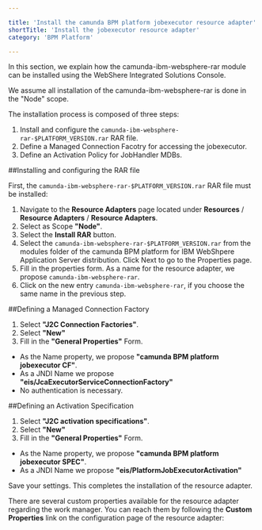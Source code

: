 ```yaml
---

title: 'Install the camunda BPM platform jobexecutor resource adapter'
shortTitle: 'Install the jobexecutor resource adapter'
category: 'BPM Platform'

---
```


In this section, we explain how the camunda-ibm-websphere-rar module can be installed using the WebShere Integrated Solutions Console.

<div class="alert alert-info">
We assume all installation of the camunda-ibm-websphere-rar is done in the "Node" scope.
</div>

The installation process is composed of three steps:

1. Install and configure the <code>camunda-ibm-websphere-rar-$PLATFORM_VERSION.rar</code> RAR file.
2. Define a Managed Connection Facotry for accessing the jobexecutor.
3. Define an Activation Policy for JobHandler MDBs.

##Installing and configuring the RAR file

First, the <code>camunda-ibm-websphere-rar-$PLATFORM_VERSION.rar</code> RAR file must be installed:

1. Navigate to the **Resource Adapters** page located under **Resources** / **Resource Adapters** / **Resource Adapters**.
2. Select as Scope **"Node"**.
3. Select the **Install RAR** button.
4. Select the <code>camunda-ibm-websphere-rar-$PLATFORM_VERSION.rar</code> from the modules folder of the camunda BPM platform for IBM WebShpere Application Server distribution. Click Next to go to the Properties page.
5. Fill in the properties form. As a name for the resource adapter, we propose <code>camunda-ibm-websphere-rar</code>.
6. Click on the new entry <code>camunda-ibm-websphere-rar</code>, if you choose the same name in the previous step.

##Defining a Managed Connection Factory

1. Select **"J2C Connection Factories"**.
2. Select **"New"**
3. Fill in the **"General Properties"** Form.
  * As the Name property, we propose **"camunda BPM platform jobexecutor CF"**.
  * As a JNDI Name we propose **"eis/JcaExecutorServiceConnectionFactory"**
  * No authentication is necessary.

##Defining an Activation Specification

1. Select **"J2C activation specifications"**.
2. Select **"New"**
3. Fill in the **"General Properties"** Form.
  * As the Name property, we propose **"camunda BPM platform jobexecutor SPEC"**.
  * As a JNDI Name we propose **"eis/PlatformJobExecutorActivation"**

Save your settings. This completes the installation of the resource adapter.

<div class="alert alert-info">
  There are several custom properties available for the resource adapter regarding the work manager. You can reach them by following the <strong>Custom Properties</strong> link on the configuration page of the resource adapter:
  <a href="assets/img/ra-properties.png" target="_blank"><img class="tile" src="assets/img/ra-properties.png" alt=""/></a>
</div>
